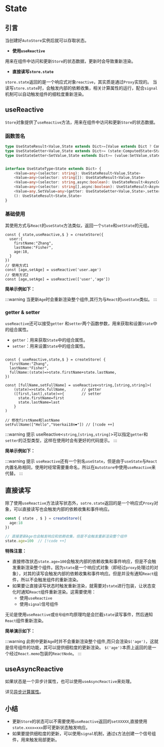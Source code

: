 # State

## 引言

当创建好`AutoStore`实例后就可以存取状态。

- **使用`useReactive`**

用来在组件中访问和更新`Store`的状态数据，更新时会导致重新渲染。

- **直接读写`store.state`**

`store.state`返回的是一个响应式对象`reactive`，其实质是通过`Proxy`实现的。
当读写`store.state`时，会触发内部的依赖收集，相关计算属性的运行，配合`signal`机制可以自动触发组件的细粒度重新渲染。

## useReactive
 

`Store`对象提供了`useReactive`方法，用来在组件中访问和更新`Store`的状态数据。



### 函数签名

```ts
type UseStateResult<Value,State extends Dict>=[Value extends Dict ? ComputedState<Value> : Value,(value:Value | ((state:ComputedState<State>)=>void))=>void]
type UseStateGetter<Value,State extends Dict>= (state:ComputedState<State>)=>Value
type UseStateSetter<SetValue,State extends Dict>= (value:SetValue,state:ComputedState<State>)=>void


interface UseStateType<State extends Dict> {
    <Value=any>(selector: string): UseStateResult<Value,State>
    <Value=any>(selector: string[]): UseStateResult<Value,State>
    <Value=any>(selector: string,async:boolean): UseStateResult<AsyncComputedValue<Value>,State>
    <Value=any>(selector: string[],async:boolean): UseStateResult<AsyncComputedValue<Value>,State>
    <Value=any,SetValue=any>(getter: UseStateGetter<Value,State>,setter?:UseStateSetter<SetValue,State>): UseStateResult<Value,State>
    (): UseStateResult<State,State>
}
```

### 基础使用

其使用方式与`React`的`useState`方法类似，返回一个`state`和`setState`的元组。

```tsx
const { state,useReactive,$ } = createStore({
  user:{
    firstName:"Zhang",
    lastName:"Fisher",
    age:18,
  }
})
// 使用方式1
const [age,setAge] = useReactive('user.age')  
// 使用方式2
const [age,setAge] = useReactive(['user','age'])  

```   

**简单示例如下：**

<demo react="store/useReactiveBase.tsx" />

:::warning
当更新`Age`时会重新渲染整个组件,其行为与`React`的`useState`类似。
:::


### getter & setter

`useReactive`还可以接受`getter` 和`setter`两个函数参数，用来获取和设置`State`中的组合属性。

- `getter`：用来获取`State`中的组合属性。
- `setter`：用来设置`State`中的组合属性。

```tsx 
 
const { useReactive,state,$ } = createStore( {
  firstName:"Zhang",
  lastName:"Fisher",
  fullName:(state)=>state.firstName+state.lastName,
})

const [fullName,setFullName] = useReactive<string,[string,string]>(
    (state)=>state.fullName,       // getter
    ([first,last],state)=>{        // setter
      state.firstName=first
      state.lastName=last
    }
)

// 修改firstName和lastName
setFullName(["Hello","Voerkai18n❤️"]) // [!code ++]

``` 


:::warning 提示
useReactive<`string`,`[string,string]`>可以指定`getter`和`setter`的泛型类型，这样在使用时会有更好的代码提示。
:::

**简单示例如下：**

<demo react="store/useReactiveGetSet.tsx" />


:::warning 提示
`useReactive`还有一个别名`useState`，但是由于`useState`与`React`内置名称相同，使用时经常需要重命名，所以在`AutoStore`中使用`useReactive`来代替。
:::


## 直接读写

除了使用`useReactive`方法读写状态外，`sotre.state`返回的是一个响应式`Proxy`对象，可以直接读写也会触发内部的依赖收集和事件响应。


```ts
const { state , $ } = createStore({
  age:18
})

// 直接更新Age也会触发响应和依赖收集，但是不会触发重新渲染整个组件
state.age=100  // [!code ++]

```

**特殊注意：**

- 直接修改状态`state.age=100`会触发内部的依赖收集和事件响应，但是不会触发重新渲染整个组件。因为`state`是一个响应式对象（即经过`proxy`处理过的对象），对其的读写会触发内部的依赖收集和事件响应。但是并没有通知`React`组件，所以不会触发组件的重新渲染。
- 如果要让直接读写状态时触发重新渲染，就需要对`state`进行包装，让状态变化时通知`React`组件重新渲染。这需要使用：
  - 使用`useReactive`
  - 使用`signal`信号组件

无论是使用`useReactive`或`信号组件`均原理均是会拦截`state`读写事件，然后通知`React`组件重新渲染。

**简单演示如下：**

<demo react="store/readWriteState.tsx" />


:::warning
此例中更新`Age`时并不会重新渲染整个组件,而只会渲染`$('age')`，这就是信号组件的功能，其可以提供细粒度的更新渲染。
`$('age')`本质上返回的是一个经过`React.memo`包装的`ReactNode`。
:::


## useAsyncReactive

如果状态是一个异步计属性，也可以使用`useAsyncReactive`来处理。

详见[异步计算属性](/guide/computed/async.md)。

## 小结

- 更新`Store`的状态可以不需要使用`useReactive`返回的`setXXXXX`,直接使用`state.xxxx=xxx`即可更新状态触发响应。
- 如果要提供细粒度的更新，可以使用`signal`机制，通过`$`方法创建一个信号组件，用来触发局部更新。


